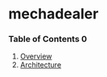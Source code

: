 # mechadealer

### Table of Contents 0

1. [Overview](./overview.md)
2. [Architecture](./architecture.md#architecture)